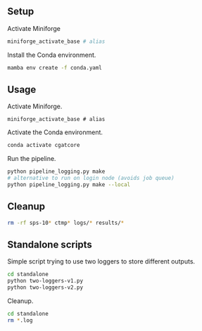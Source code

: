 ## Setup

Activate Miniforge

```bash
miniforge_activate_base # alias
```

Install the Conda environment.

```bash
mamba env create -f conda.yaml
```

## Usage

Activate Miniforge.

```
miniforge_activate_base # alias
```

Activate the Conda environment.

```bash
conda activate cgatcore
```

Run the pipeline.

```bash
python pipeline_logging.py make
# alternative to run on login node (avoids job queue)
python pipeline_logging.py make --local
```

## Cleanup

```bash
rm -rf sps-10* ctmp* logs/* results/*
```

## Standalone scripts

Simple script trying to use two loggers to store different outputs.

```bash
cd standalone
python two-loggers-v1.py
python two-loggers-v2.py
```

Cleanup.

```bash
cd standalone
rm *.log
```
